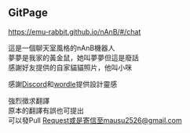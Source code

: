 ## GitPage
https://emu-rabbit.github.io/nAnB/#/chat  
  
這是一個聊天室風格的nAnB機器人  
夢夢是我家的黃金鼠，她叫夢夢但這是廢話  
感謝好友提供的自家貓貓照片，他叫小咪  
  
感謝[Discord](https://discord.com/)和[wordle](https://www.nytimes.com/games/wordle/index.html)提供設計靈感

強烈徵求翻譯  
原本的翻譯有誤也可提出  
可以發Pull Request或是寄信至mausu2526@gmail.com  
